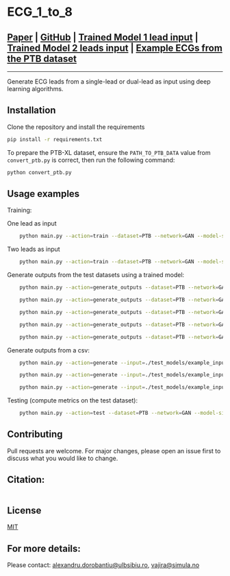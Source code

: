 # ECG_1_to_8

## [Paper](TBD) | [GitHub](https://github.com/simulamet-host/ecg_1_to_8) | [Trained Model 1 lead input](https://drive.google.com/file/d/1wdUp-Rs2TIjKDw1ih5NaTNUtlFyDxTYC/view) | [Trained Model 2 leads input](https://drive.google.com/file/d/1jExuEZxfo7sy_R6EPcFLbEu3FG7KYOe7/view) | [Example ECGs from the PTB dataset](https://drive.google.com/file/d/11yZi6Oxtt2A-AHmhJYhlGJ2zFJVFm2uM/view)
---

Generate ECG leads from a single-lead or dual-lead as input using deep learning algorithms.


## Installation

Clone the repository and install the requirements 

```bash
pip install -r requirements.txt
```

To prepare the PTB-XL dataset, ensure the `PATH_TO_PTB_DATA` value from `convert_ptb.py` is correct, then run the following command:
    
```bash
python convert_ptb.py
```

## Usage examples

Training:

One lead as input
```bash
    python main.py --action=train --dataset=PTB --network=GAN --model-size=32 --epochs=200 --save-every=5 --input-leads=1
```
Two leads as input
```bash
    python main.py --action=train --dataset=PTB --network=GAN --model-size=32 --epochs=200 --save-every=5 --input-leads=2
```

Generate outputs from the test datasets using a trained model:
```bash
    python main.py --action=generate_outputs --dataset=PTB --network=GAN --model-size=32 --saved-model=./test_models/gan_1lead_checkpoint.pt --outputs-folder=test_models --plots --csv --limit=100
```

```bash
    python main.py --action=generate_outputs --dataset=PTB --network=GAN --model-size=32 --saved-model=./test_models/gan_2leads_checkpoint.pt --outputs-folder=test_models --plots --csv --limit=100 --input-leads=2
```

```bash
    python main.py --action=generate_outputs --dataset=PTB --network=GAN --model-size=32 --saved-model=./test_models/gan_1lead_checkpoint.pt --plots
```

```bash
    python main.py --action=generate_outputs --dataset=PTB --network=GAN --model-size=32 --saved-model=./test_models/gan_1lead_checkpoint.pt --plots --seconds=2.5 --columns=4 --limit=5
```

```bash
    python main.py --action=generate_outputs --dataset=PTB --network=GAN --model-size=32 --saved-model=./test_models/gan_1lead_checkpoint.pt --plots --seconds=2.5 --columns=4 --range=5.8 --index=8569 --index=8616
```

Generate outputs from a csv:
```bash
    python main.py --action=generate --input=./test_models/example_input.csv --saved-model=./test_models/gan_1lead_checkpoint.pt --outputs-folder=test_models --plots --csv
```

```bash
    python main.py --action=generate --input=./test_models/example_input.csv --network=GAN --model-size=32 --saved-model=./test_models/gan_1lead_checkpoint.pt --outputs-folder=test_models --plots --seconds=10 --columns=4 --range=1.8 --csv --normalize-factor=8
```

```bash
    python main.py --action=generate --input=./test_models/example_input_2leads.csv --saved-model=./test_models/gan_2leads_checkpoint.pt  --input-leads=2 --outputs-folder=test_models --plots --csv
```

Testing (compute metrics on the test dataset):
```bash
    python main.py --action=test --dataset=PTB --network=GAN --model-size=32 --saved-model=./test_models/gan_1lead_checkpoint.pt
```


## Contributing
Pull requests are welcome. For major changes, please open an issue first to discuss what you would like to change.

## Citation:
```latex
```

## License
[MIT](https://choosealicense.com/licenses/mit/)

## For more details:
Please contact: alexandru.dorobantiu@ulbsibiu.ro, vajira@simula.no

